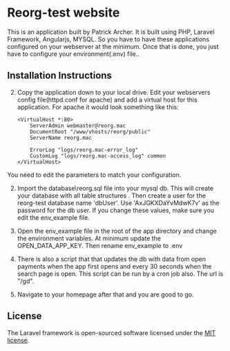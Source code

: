 # Reorg-test website

This is an application built by Patrick Archer.  It is built using PHP, Laravel Framework, Angularjs, MYSQL. So you have to have these applications configured on your webserver at the minimum. Once that is done, you just have to configure your environment(.env) file..  

## Installation Instructions





2.  Copy the application down to your local drive.  Edit your webservers config file(httpd.conf for apache) and add a virtual host for this application.  For apache it would look something like this:

		<VirtualHost *:80>
		    ServerAdmin webmaster@reorg.mac
		    DocumentRoot "/www/vhosts/reorg/public"
		    ServerName reorg.mac
		 
		    ErrorLog "logs/reorg.mac-error_log"
		    CustomLog "logs/reorg.mac-access_log" common
		</VirtualHost>

   You need to edit the parameters to match your configuration.

2. Import the database\reorg.sql file into your mysql db.  This will create your database with all table structures .  Then create a user for the reorg-test database name 'dbUser'.  Use 'AxJGKXDaYvMdwK7v' as the password for the db user.  If you change these values, make sure you edit the env_example file.

3. Open the env_example file in the root of the app directory and change the environment variables.  At minimum update the OPEN_DATA_APP_KEY. Then rename env_example to .env


4. There is also a script that that updates the db with data from open payments when the app first opens and every 30 seconds when the search page is open.  This script can be run by a cron job also.  The url is "/gd".

5.  Navigate to your homepage after that and you are good to go.




## License

The Laravel framework is open-sourced software licensed under the [MIT license](http://opensource.org/licenses/MIT).
